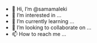 - 👋 Hi, I’m @samamaleki
- 👀 I’m interested in ...
- 🌱 I’m currently learning ...
- 💞️ I’m looking to collaborate on ...
- 📫 How to reach me ...

<!---
samamaleki/samamaleki is a ✨ special ✨ repository because its `README.md` (this file) appears on your GitHub profile.
You can click the Preview link to take a look at your changes.
--->
